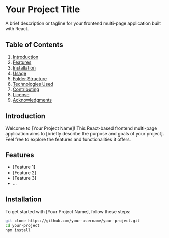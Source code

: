 # Your Project Title

A brief description or tagline for your frontend multi-page application built with React.

## Table of Contents

1. [Introduction](#introduction)
2. [Features](#features)
3. [Installation](#installation)
4. [Usage](#usage)
5. [Folder Structure](#folder-structure)
6. [Technologies Used](#technologies-used)
7. [Contributing](#contributing)
8. [License](#license)
9. [Acknowledgments](#acknowledgments)

## Introduction

Welcome to [Your Project Name]! This React-based frontend multi-page application aims to [briefly describe the purpose and goals of your project]. Feel free to explore the features and functionalities it offers.

## Features

- [Feature 1]
- [Feature 2]
- [Feature 3]
- ...

## Installation

To get started with [Your Project Name], follow these steps:

```bash
git clone https://github.com/your-username/your-project.git
cd your-project
npm install
